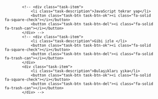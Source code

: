             <!-- <div class="task-item">
                <li class="task-description">JavaScript tekrar yap</li>
                <button class="task-btn task-btn-ok"><i class="fa-solid fa-square-check"></i></button>
                <button class="task-btn task-btn-del"><i class="fa-solid fa-trash-can"></i></button>
            </div> -->
            <!-- <div class="task-item">
                <li class="task-description">Gibi izle </li>
                <button class="task-btn task-btn-ok"><i class="fa-solid fa-square-check"></i></button>
                <button class="task-btn task-btn-del"><i class="fa-solid fa-trash-can"></i></button>
            </div>
            <div class="task-item">
                <li class="task-description">Bulaşıkları yıka</li>
                <button class="task-btn task-btn-ok"><i class="fa-solid fa-square-check"></i></button>
                <button class="task-btn task-btn-del"><i class="fa-solid fa-trash-can"></i></button>
            </div> -->